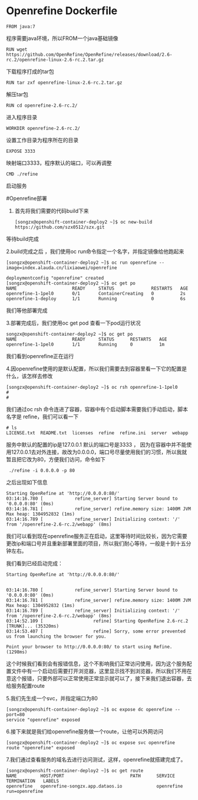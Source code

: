 # Openrefine Dockerfile


    FROM java:7           

程序需要java环境，所以FROM一个java基础镜像  

    RUN wget https://github.com/OpenRefine/OpenRefine/releases/download/2.6-rc.2/openrefine-linux-2.6-rc.2.tar.gz

下载程序打成的tar包  

    RUN tar zxf openrefine-linux-2.6-rc.2.tar.gz

解压tar包  

    RUN cd openrefine-2.6-rc.2/

进入程序目录  

    WORKDIR openrefine-2.6-rc.2/

设置工作目录为程序所在的目录        

    EXPOSE 3333 

映射端口3333，程序默认的端口，可以再调整  

    CMD ./refine

启动服务




#Openrefine部署

1.  首先将我们需要的代码build下来 
  


        [songzx@openshift-container-deploy2 ~]$ oc new-build https://github.com/szx0512/szx.git  
        
  等待build完成
  
2.build完成之后 ，我们使用oc run命令指定一个名字，并指定镜像给他跑起来  



    [songzx@openshift-container-deploy2 ~]$ oc run openrefine --image=index.alauda.cn/lixiaowei/openrefine

    deploymentconfig "openrefine" created
    [songzx@openshift-container-deploy2 ~]$ oc get po
    NAME                     READY     STATUS              RESTARTS   AGE
    openrefine-1-1pel0       0/1       ContainerCreating   0          2s
    openrefine-1-deploy      1/1       Running             0          6s

我们等他部署完成

3.部署完成后，我们使用oc get pod 查看一下pod运行状况 

    songzx@openshift-container-deploy2 ~]$ oc get po
    NAME                     READY     STATUS      RESTARTS   AGE
    openrefine-1-1pel0       1/1       Running     0          1m
  


我们看到openrefine正在运行

4.因openrefine使用的是默认配置，所以我们需要去到容器里看一下它的配置是什么，该怎样去修改


    [songzx@openshift-container-deploy2 ~]$ oc rsh openrefine-1-1pel0
    # 
    # 

我们通过oc rsh 命令连进了容器，容器中有个启动脚本需要我们手动启动，脚本名字是 refine，我们可以看一下


    # ls
    LICENSE.txt  README.txt  licenses  refine  refine.ini  server  webapp
  
服务中默认的配置的ip是127.0.0.1  默认的端口号是3333   ，  因为在容器中并不能使用127.0.0.1去对外连接，故改为0.0.0.0，端口号尽量使用我们的习惯，所以我就暂且把它改为80，方便我们访问，命令如下

     ./refine -i 0.0.0.0 -p 80
 
 之后出现如下信息

    Starting OpenRefine at 'http://0.0.0.0:80/'
    03:14:16.780 [            refine_server] Starting Server bound to '0.0.0.0:80' (0ms)
    03:14:16.781 [            refine_server] refine.memory size: 1400M JVM Max heap: 1304952832 (1ms)
    03:14:16.789 [            refine_server] Initializing context: '/' from '/openrefine-2.6-rc.2/webapp' (8ms)

我们可以看到现在openrefine服务正在启动，这里等待时间比较长，因为它需要更改ip和端口号并且重新部署里面的项目，所以我们耐心等待，一般是十到十五分钟左右。


我们看到已经启动完成：

    Starting OpenRefine at 'http://0.0.0.0:80/'


    03:14:16.780 [            refine_server] Starting Server bound to '0.0.0.0:80' (0ms)
    03:14:16.781 [            refine_server] refine.memory size: 1400M JVM Max heap: 1304952832 (1ms)
    03:14:16.789 [            refine_server] Initializing context: '/' from '/openrefine-2.6-rc.2/webapp' (8ms)
    03:14:52.109 [                   refine] Starting OpenRefine 2.6-rc.2 [TRUNK]... (35320ms)
    03:14:53.407 [                   refine] Sorry, some error prevented us from launching the browser for you.

    Point your browser to http://0.0.0.0:80/ to start using Refine. (1298ms)

这个时候我们看到会有报错信息，这个不影响我们正常访问使用，因为这个服务配置文件中有一个启动后需要打开浏览器，这里显示找不到浏览器，所以我们不用在意这个报错，只要外部可以正常使用正常显示就可以了，接下来我们退出容器，去给服务配置route


5.我们先生成一个svc，并指定端口为80

    [songzx@openshift-container-deploy2 ~]$ oc expose dc openrefine --port=80
    service "openrefine" exposed


6.接下来就是我们给openrefine服务做一个route，让他可以外网访问

    [songzx@openshift-container-deploy2 ~]$ oc expose svc openrefine 
    route "openrefine" exposed

7.我们通过查看服务的域名去进行访问测试，这样，openrefine就搭建完成了。

    [songzx@openshift-container-deploy2 ~]$ oc get route
    NAME         HOST/PORT                         PATH      SERVICE      TERMINATION   LABELS
    openrefine   openrefine-songzx.app.dataos.io             openrefine                 run=openrefine

